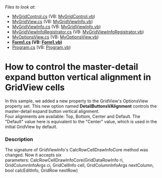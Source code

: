 <!-- default file list -->
*Files to look at*:

* [MyGridControl.cs](./CS/CustomGridWinApp1/CustomGridControl/MyGridControl.cs) (VB: [MyGridControl.vb](./VB/CustomGridWinApp1/CustomGridControl/MyGridControl.vb))
* [MyGridView.cs](./CS/CustomGridWinApp1/CustomGridControl/MyGridView.cs) (VB: [MyGridViewInfo.vb](./VB/CustomGridWinApp1/CustomGridControl/MyGridViewInfo.vb))
* [MyGridViewInfo.cs](./CS/CustomGridWinApp1/CustomGridControl/MyGridViewInfo.cs) (VB: [MyGridViewInfo.vb](./VB/CustomGridWinApp1/CustomGridControl/MyGridViewInfo.vb))
* [MyGridViewInfoRegistrator.cs](./CS/CustomGridWinApp1/CustomGridControl/MyGridViewInfoRegistrator.cs) (VB: [MyGridViewInfoRegistrator.vb](./VB/CustomGridWinApp1/CustomGridControl/MyGridViewInfoRegistrator.vb))
* [MyOptionsView.cs](./CS/CustomGridWinApp1/CustomGridControl/MyOptionsView.cs) (VB: [MyOptionsView.vb](./VB/CustomGridWinApp1/CustomGridControl/MyOptionsView.vb))
* **[Form1.cs](./CS/CustomGridWinApp1/Form1.cs) (VB: [Form1.vb](./VB/CustomGridWinApp1/Form1.vb))**
* [Program.cs](./CS/CustomGridWinApp1/Program.cs) (VB: [Program.vb](./VB/CustomGridWinApp1/Program.vb))
<!-- default file list end -->
# How to control the master-detail expand button vertical alignment in GridView cells


<p>In this sample, we added a new property to the GridView's OptionsView property set. This new option named <strong>DetailButtonsVAlignment</strong> controls the master-detail expand button vertical alignment.<br />
Four alignments are available: Top, Bottom, Center and Default. The "Default" value here is equivalent to the "Center" value, which is used in the initial GridView by default.</p>


<h3>Description</h3>

The signature of GridViewInfo's&nbsp;CalcRowCellDrawInfoCore method was changed. Now it accepts six parameters:&nbsp;CalcRowCellDrawInfoCore(GridDataRowInfo ri, GridColumnInfoArgs ci, GridCellInfo cell, GridColumnInfoArgs nextColumn, bool calcEditInfo, GridRow nextRow)

<br/>


